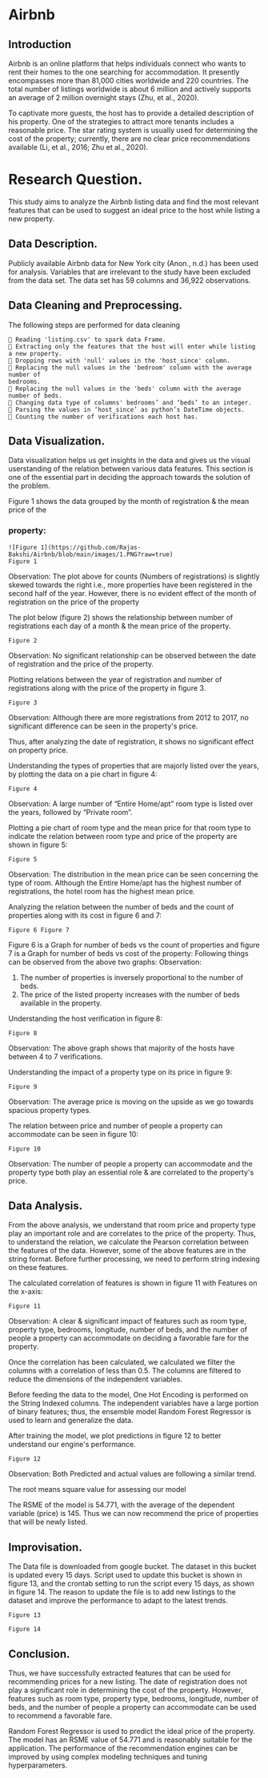 # Airbnb


## Introduction

Airbnb is an online platform that helps individuals connect who wants to rent their homes to the one
searching for accommodation. It presently encompasses more than 81,000 cities worldwide and 220
countries. The total number of listings worldwide is about 6 million and actively supports an average
of 2 million overnight stays (Zhu, et al., 2020).

To captivate more guests, the host has to provide a detailed description of his property. One of the
strategies to attract more tenants includes a reasonable price. The star rating system is usually used
for determining the cost of the property; currently, there are no clear price recommendations
available (Li, et al., 2016; Zhu et al., 2020).

# Research Question.

This study aims to analyze the Airbnb listing data and find the most relevant features that can be
used to suggest an ideal price to the host while listing a new property.

## Data Description.

Publicly available Airbnb data for New York city (Anon., n.d.) has been used for analysis. Variables
that are irrelevant to the study have been excluded from the data set. The data set has 59 columns
and 36,922 observations.

## Data Cleaning and Preprocessing.

The following steps are performed for data cleaning

```
 Reading 'listing.csv' to spark data Frame.
 Extracting only the features that the host will enter while listing a new property.
 Dropping rows with 'null' values in the 'host_since' column.
 Replacing the null values in the 'bedroom' column with the average number of
bedrooms.
 Replacing the null values in the 'beds' column with the average number of beds.
 Changing data type of columns' bedrooms’ and ‘beds’ to an integer.
 Parsing the values in ‘host_since’ as python’s DateTime objects.
 Counting the number of verifications each host has.
```

## Data Visualization.

Data visualization helps us get insights in the data and gives us the visual userstanding of the relation
between various data features. This section is one of the essential part in deciding the approach
towards the solution of the problem.

Figure 1 shows the data grouped by the month of registration & the mean price of the

### property:
```
![Figure 1](https://github.com/Rajas-Bakshi/Airbnb/blob/main/images/1.PNG?raw=true)
Figure 1
```
Observation: The plot above for counts (Numbers of registrations) is slightly skewed towards the
right i.e., more properties have been registered in the second half of the year. However, there is no
evident effect of the month of registration on the price of the property


The plot below (figure 2) shows the relationship between number of registrations each day of a
month & the mean price of the property.

```
Figure 2
```
Observation: No significant relationship can be observed between the date of registration and the
price of the property.

Plotting relations between the year of registration and number of registrations along with the
price of the property in figure 3.

```
Figure 3
```

Observation: Although there are more registrations from 2012 to 2017, no significant difference can
be seen in the property's price.

Thus, after analyzing the date of registration, it shows no significant effect on property price.

Understanding the types of properties that are majorly listed over the years, by plotting the
data on a pie chart in figure 4:

```
Figure 4
```
Observation: A large number of “Entire Home/apt” room type is listed over the years, followed by
“Private room”.

Plotting a pie chart of room type and the mean price for that room type to indicate the relation
between room type and price of the property are shown in figure 5:

```
Figure 5
```

Observation: The distribution in the mean price can be seen concerning the type of room. Although
the Entire Home/apt has the highest number of registrations, the hotel room has the highest mean
price.

Analyzing the relation between the number of beds and the count of properties along with its
cost in figure 6 and 7:

```
Figure 6 Figure 7
```
Figure 6 is a Graph for number of beds vs the count of properties and figure 7 is a Graph for number
of beds vs cost of the property: Following things can be observed from the above two graphs:
Observation:

1. The number of properties is inversely proportional to the number of beds.
2. The price of the listed property increases with the number of beds available in the property.

Understanding the host verification in figure 8:

```
Figure 8
```
Observation: The above graph shows that majority of the hosts have between 4 to 7 verifications.


Understanding the impact of a property type on its price in figure 9:

```
Figure 9
```
Observation: The average price is moving on the upside as we go towards spacious property types.

The relation between price and number of people a property can accommodate can be seen in
figure 10:

```
Figure 10
```
Observation: The number of people a property can accommodate and the property type both play an
essential role & are correlated to the property's price.


## Data Analysis.

From the above analysis, we understand that room price and property type play an important role
and are correlates to the price of the property. Thus, to understand the relation, we calculate the
Pearson correlation between the features of the data. However, some of the above features are in the
string format. Before further processing, we need to perform string indexing on these features.

The calculated correlation of features is shown in figure 11 with Features on the x-axis:

```
Figure 11
```
Observation: A clear & significant impact of features such as room type, property type, bedrooms,
longitude, number of beds, and the number of people a property can accommodate on deciding a
favorable fare for the property.

Once the correlation has been calculated, we calculated we filter the columns with a correlation of
less than 0.5. The columns are filtered to reduce the dimensions of the independent variables.

Before feeding the data to the model, One Hot Encoding is performed on the String Indexed
columns. The independent variables have a large portion of binary features; thus, the ensemble
model Random Forest Regressor is used to learn and generalize the data.

After training the model, we plot predictions in figure 12 to better understand our engine's
performance.


```
Figure 12
```
Observation: Both Predicted and actual values are following a similar trend.

The root means square value for assessing our model

The RSME of the model is 54.771, with the average of the dependent variable (price) is 145. Thus
we can now recommend the price of properties that will be newly listed.

## Improvisation.

The Data file is downloaded from google bucket. The dataset in this bucket is updated every 15
days. Script used to update this bucket is shown in figure 13, and the crontab setting to run the script
every 15 days, as shown in figure 14. The reason to update the file is to add new listings to the
dataset and improve the performance to adapt to the latest trends.

```
Figure 13
```

```
Figure 14
```
## Conclusion.

Thus, we have successfully extracted features that can be used for recommending prices for a new
listing. The date of registration does not play a significant role in determining the cost of the
property. However, features such as room type, property type, bedrooms, longitude, number of beds,
and the number of people a property can accommodate can be used to recommend a favorable fare.

Random Forest Regressor is used to predict the ideal price of the property. The model has an RSME
value of 54.771 and is reasonably suitable for the application. The performance of the
recommendation engines can be improved by using complex modeling techniques and tuning
hyperparameters.
